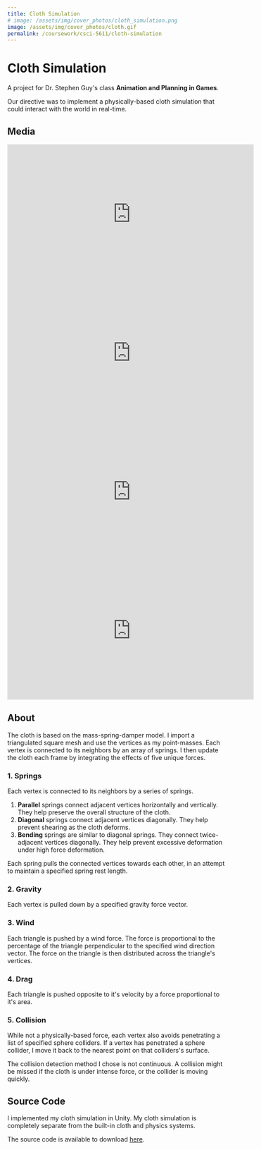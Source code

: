 ```yaml
---
title: Cloth Simulation
# image: /assets/img/cover_photos/cloth_simulation.png
image: /assets/img/cover_photos/cloth.gif
permalink: /coursework/csci-5611/cloth-simulation
---
```


# Cloth Simulation


A project for Dr. Stephen Guy's class **Animation and Planning in Games**.

Our directive was to implement a physically-based cloth simulation that could interact with the world in real-time.

## Media

<!-- Wind Contribution -->
<iframe width="560" height="315" src="https://www.youtube.com/embed/06mVig4gw7A" frameborder="0" allow="accelerometer; autoplay; encrypted-media; gyroscope; picture-in-picture" allowfullscreen></iframe>

<!-- Air Resistance -->
<iframe width="560" height="315" src="https://www.youtube.com/embed/J_5PoH2mDCg" frameborder="0" allow="accelerometer; autoplay; encrypted-media; gyroscope; picture-in-picture" allowfullscreen></iframe>

<!-- Spring Contributions -->
<iframe width="560" height="315" src="https://www.youtube.com/embed/Vrs03UxBzfc" frameborder="0" allow="accelerometer; autoplay; encrypted-media; gyroscope; picture-in-picture" allowfullscreen></iframe>

<!-- Collision Detection -->
<iframe width="560" height="315" src="https://www.youtube.com/embed/yDs7N-dbP4A" frameborder="0" allow="accelerometer; autoplay; encrypted-media; gyroscope; picture-in-picture" allowfullscreen></iframe>

## About

The cloth is based on the mass-spring-damper model. I import a triangulated square mesh and use the vertices as my point-masses. Each vertex is connected to its neighbors by an array of springs. I then update the cloth each frame by integrating the effects of five unique forces.

### 1. Springs

Each vertex is connected to its neighbors by a series of springs.

1. **Parallel** springs connect adjacent vertices horizontally and vertically. They help preserve the overall structure of the cloth.
2. **Diagonal** springs connect adjacent vertices diagonally. They help prevent shearing as the cloth deforms.
3. **Bending** springs are similar to diagonal springs. They connect twice-adjacent vertices diagonally. They help prevent excessive deformation under high force deformation.

Each spring pulls the connected vertices towards each other, in an attempt to maintain a specified spring rest length.

### 2. Gravity

Each vertex is pulled down by a specified gravity force vector.

### 3. Wind

Each triangle is pushed by a wind force. The force is proportional to the percentage of the triangle perpendicular to the specified wind direction vector. The force on the triangle is then distributed across the triangle's vertices.

### 4. Drag

Each triangle is pushed opposite to it's velocity by a force proportional to it's area.

### 5. Collision

While not a physically-based force, each vertex also avoids penetrating a list of specified sphere colliders. If a vertex has penetrated a sphere collider, I move it back to the nearest point on that colliders's surface.

The collision detection method I chose is not continuous. A collision might be missed if the cloth is under intense force, or the collider is moving quickly.

## Source Code

I implemented my cloth simulation in Unity. My cloth simulation is completely separate from the built-in cloth and physics systems.

The source code is available to download [here](https://github.com/danielshervheim/Cloth-Simulation).
